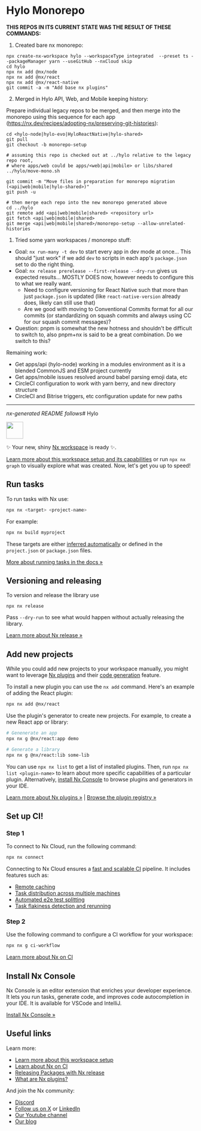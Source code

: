 # Hylo Monorepo

**THIS REPOS IN ITS CURRENT STATE WAS THE RESULT OF THESE COMMANDS:**

1. Created bare nx monorepo:

```
npx create-nx-workspace hylo --workspaceType integrated  --preset ts --packageManager yarn --useGitHub --nxCloud skip
cd hylo
npx nx add @nx/node
npx nx add @nx/react
npx nx add @nx/react-native
git commit -a -m "Add base nx plugins"
```

2. Merged in Hylo API, Web, and Mobile keeping history:

Prepare individual legacy repos to be merged, and then merge into the monorepo using this sequence for each app (https://nx.dev/recipes/adopting-nx/preserving-git-histories):

```
cd <hylo-node|hylo-evo|HyloReactNative|hylo-shared>
git pull
git checkout -b monorepo-setup

# assuming this repo is checked out at ../hylo relative to the legacy repo root,
# where apps/web could be apps/<web|api|mobile> or libs/shared
../hylo/move-mono.sh

git commit -m "Move files in preparation for monorepo migration (<api|web|mobile|hylo-shared>)"
git push -u

# then merge each repo into the new monorepo generated above
cd ../hylo
git remote add <api|web|mobile|shared> <repository url>
git fetch <api|web|mobile|shared>
git merge <api|web|mobile|shared>/monorepo-setup --allow-unrelated-histories
```

1. Tried some yarn workspaces / monorepo stuff:

* Goal: `nx run-many -t dev` to start every app in dev mode at once... This should "just work" if we add `dev` to scripts in each app's `package.json` set to do the right thing.
* Goal: `nx release prerelease --first-release --dry-run` gives us expected results... MOSTLY DOES now, however needs to configure this to what we really want.
  - Need to configure versioning for React Native such that more than just `package.json` is updated (like `react-native-version` already does, likely can still use that)
  - Are we good with moving to Conventional Commits format for all our commits (or standardizing on squash commits and always using CC for our squash commit messages)?
* Question: pnpm is somewhat the new hotness and shouldn't be difficult to switch to, also pnpm+nx is said to be a great combination. Do we switch to this?

Remaining work:
* Get apps/api (hylo-node) working in a modules environment as it is a blended CommonJS and ESM project currently
* Get apps/mobile issues resolved around babel parsing emoji data, etc
* CircleCI configuration to work with yarn berry, and new directory structure
* CircleCI and Bitrise triggers, etc configuration update for new paths

----
*nx-generated README follows*# Hylo

<a alt="Nx logo" href="https://nx.dev" target="_blank" rel="noreferrer"><img src="https://raw.githubusercontent.com/nrwl/nx/master/images/nx-logo.png" width="45"></a>

✨ Your new, shiny [Nx workspace](https://nx.dev) is ready ✨.

[Learn more about this workspace setup and its capabilities](https://nx.dev/nx-api/js?utm_source=nx_project&amp;utm_medium=readme&amp;utm_campaign=nx_projects) or run `npx nx graph` to visually explore what was created. Now, let's get you up to speed!

## Run tasks

To run tasks with Nx use:

```sh
npx nx <target> <project-name>
```

For example:

```sh
npx nx build myproject
```

These targets are either [inferred automatically](https://nx.dev/concepts/inferred-tasks?utm_source=nx_project&utm_medium=readme&utm_campaign=nx_projects) or defined in the `project.json` or `package.json` files.

[More about running tasks in the docs &raquo;](https://nx.dev/features/run-tasks?utm_source=nx_project&utm_medium=readme&utm_campaign=nx_projects)

## Versioning and releasing

To version and release the library use

```
npx nx release
```

Pass `--dry-run` to see what would happen without actually releasing the library.

[Learn more about Nx release &raquo;](hhttps://nx.dev/features/manage-releases?utm_source=nx_project&utm_medium=readme&utm_campaign=nx_projects)

## Add new projects

While you could add new projects to your workspace manually, you might want to leverage [Nx plugins](https://nx.dev/concepts/nx-plugins?utm_source=nx_project&utm_medium=readme&utm_campaign=nx_projects) and their [code generation](https://nx.dev/features/generate-code?utm_source=nx_project&utm_medium=readme&utm_campaign=nx_projects) feature.

To install a new plugin you can use the `nx add` command. Here's an example of adding the React plugin:
```sh
npx nx add @nx/react
```

Use the plugin's generator to create new projects. For example, to create a new React app or library:

```sh
# Genenerate an app
npx nx g @nx/react:app demo

# Generate a library
npx nx g @nx/react:lib some-lib
```

You can use `npx nx list` to get a list of installed plugins. Then, run `npx nx list <plugin-name>` to learn about more specific capabilities of a particular plugin. Alternatively, [install Nx Console](https://nx.dev/getting-started/editor-setup?utm_source=nx_project&utm_medium=readme&utm_campaign=nx_projects) to browse plugins and generators in your IDE.

[Learn more about Nx plugins &raquo;](https://nx.dev/concepts/nx-plugins?utm_source=nx_project&utm_medium=readme&utm_campaign=nx_projects) | [Browse the plugin registry &raquo;](https://nx.dev/plugin-registry?utm_source=nx_project&utm_medium=readme&utm_campaign=nx_projects)

## Set up CI!

### Step 1

To connect to Nx Cloud, run the following command:

```sh
npx nx connect
```

Connecting to Nx Cloud ensures a [fast and scalable CI](https://nx.dev/ci/intro/why-nx-cloud?utm_source=nx_project&utm_medium=readme&utm_campaign=nx_projects) pipeline. It includes features such as:

- [Remote caching](https://nx.dev/ci/features/remote-cache?utm_source=nx_project&utm_medium=readme&utm_campaign=nx_projects)
- [Task distribution across multiple machines](https://nx.dev/ci/features/distribute-task-execution?utm_source=nx_project&utm_medium=readme&utm_campaign=nx_projects)
- [Automated e2e test splitting](https://nx.dev/ci/features/split-e2e-tasks?utm_source=nx_project&utm_medium=readme&utm_campaign=nx_projects)
- [Task flakiness detection and rerunning](https://nx.dev/ci/features/flaky-tasks?utm_source=nx_project&utm_medium=readme&utm_campaign=nx_projects)

### Step 2

Use the following command to configure a CI workflow for your workspace:

```sh
npx nx g ci-workflow
```

[Learn more about Nx on CI](https://nx.dev/ci/intro/ci-with-nx#ready-get-started-with-your-provider?utm_source=nx_project&utm_medium=readme&utm_campaign=nx_projects)

## Install Nx Console

Nx Console is an editor extension that enriches your developer experience. It lets you run tasks, generate code, and improves code autocompletion in your IDE. It is available for VSCode and IntelliJ.

[Install Nx Console &raquo;](https://nx.dev/getting-started/editor-setup?utm_source=nx_project&utm_medium=readme&utm_campaign=nx_projects)

## Useful links

Learn more:

- [Learn more about this workspace setup](https://nx.dev/nx-api/js?utm_source=nx_project&amp;utm_medium=readme&amp;utm_campaign=nx_projects)
- [Learn about Nx on CI](https://nx.dev/ci/intro/ci-with-nx?utm_source=nx_project&utm_medium=readme&utm_campaign=nx_projects)
- [Releasing Packages with Nx release](https://nx.dev/features/manage-releases?utm_source=nx_project&utm_medium=readme&utm_campaign=nx_projects)
- [What are Nx plugins?](https://nx.dev/concepts/nx-plugins?utm_source=nx_project&utm_medium=readme&utm_campaign=nx_projects)

And join the Nx community:
- [Discord](https://go.nx.dev/community)
- [Follow us on X](https://twitter.com/nxdevtools) or [LinkedIn](https://www.linkedin.com/company/nrwl)
- [Our Youtube channel](https://www.youtube.com/@nxdevtools)
- [Our blog](https://nx.dev/blog?utm_source=nx_project&utm_medium=readme&utm_campaign=nx_projects)
